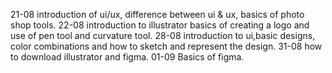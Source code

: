 21-08 introduction of ui/ux, difference between ui & ux, basics of photo shop tools. 
22-08 introduction to illustrator basics of creating a logo and use of pen tool and curvature tool. 
28-08 introduction to ui,basic designs, color combinations and how to sketch and represent the design. 
31-08 how to download illustrator and figma. 
01-09 Basics of figma. 
